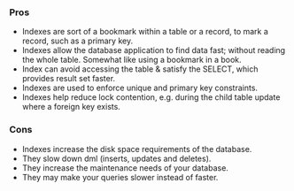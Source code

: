### Pros
* Indexes are sort of a bookmark within a table or a record, to mark a record, such as a primary key.
* Indexes allow the database application to find data fast; without reading the whole table. Somewhat like using a bookmark in a book.
* Index can avoid accessing the table & satisfy the SELECT, which provides result set faster.
* Indexes are used to enforce unique and primary key constraints.
* Indexes help reduce lock contention, e.g. during the child table update where a foreign key exists.

### Cons
* Indexes increase the disk space requirements of the database.
* They slow down dml (inserts, updates and deletes).
* They increase the maintenance needs of your database.
* They may make your queries slower instead of faster.